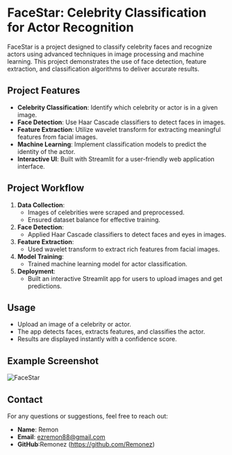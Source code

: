 # FaceStar: Celebrity Classification for Actor Recognition

FaceStar is a project designed to classify celebrity faces and recognize actors using advanced techniques in image processing and machine learning. This project demonstrates the use of face detection, feature extraction, and classification algorithms to deliver accurate results.

## Project Features
- **Celebrity Classification**: Identify which celebrity or actor is in a given image.
- **Face Detection**: Use Haar Cascade classifiers to detect faces in images.
- **Feature Extraction**: Utilize wavelet transform for extracting meaningful features from facial images.
- **Machine Learning**: Implement classification models to predict the identity of the actor.
- **Interactive UI**: Built with Streamlit for a user-friendly web application interface.

## Project Workflow
1. **Data Collection**:
   - Images of celebrities were scraped and preprocessed.
   - Ensured dataset balance for effective training.
2. **Face Detection**:
   - Applied Haar Cascade classifiers to detect faces and eyes in images.
3. **Feature Extraction**:
   - Used wavelet transform to extract rich features from facial images.
4. **Model Training**:
   - Trained machine learning model for actor classification.
5. **Deployment**:
   - Built an interactive Streamlit app for users to upload images and get predictions.


## Usage
- Upload an image of a celebrity or actor.
- The app detects faces, extracts features, and classifies the actor.
- Results are displayed instantly with a confidence score.



## Example Screenshot

![FaceStar](https://github.com/user-attachments/assets/11e4c9d5-e4b4-48c2-84ab-80eeb3a17881)

## Contact
For any questions or suggestions, feel free to reach out:
- **Name**: Remon
- **Email**: ezremon88@gmail.com
- **GitHub**:Remonez
(https://github.com/Remonez)
